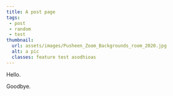 ```yaml
---
title: A post page
tags:
 - post
 - random
 - test
thumbnail:
  url: assets/images/Pusheen_Zoom_Backgrounds_room_2020.jpg
  alt: a pic
  classes: feature test asodhioas
---
```


Hello.

Goodbye.
